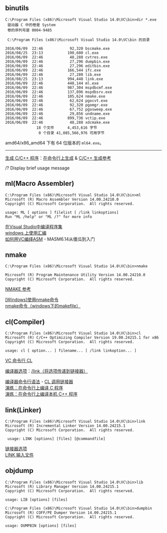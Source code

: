 ## binutils

```Shell
C:\Program Files (x86)\Microsoft Visual Studio 14.0\VC\bin>dir *.exe
 驱动器 C 中的卷是 System
 卷的序列号是 0004-9485

 C:\Program Files (x86)\Microsoft Visual Studio 14.0\VC\bin 的目录

2016/06/09  22:46            92,320 bscmake.exe
2016/08/25  23:13           190,600 cl.exe
2016/06/09  22:46            48,288 cvtres.exe
2016/06/09  22:46            27,296 dumpbin.exe
2016/06/09  22:46            27,296 editbin.exe
2016/06/09  22:46           166,544 ifc.exe
2016/06/09  22:46            27,280 lib.exe
2016/08/25  23:13           994,448 link.exe
2016/06/09  22:46           448,144 ml.exe
2016/06/09  22:46           987,304 mspdbcmf.exe
2016/06/09  22:46           137,896 mspdbsrv.exe
2016/06/09  22:46           105,624 nmake.exe
2016/06/09  22:46            62,624 pgocvt.exe
2016/06/09  22:46            92,320 pgomgr.exe
2016/06/09  22:46            67,752 pgosweep.exe
2016/06/09  22:46            29,856 undname.exe
2016/06/09  22:46           899,736 vctip.exe
2016/06/09  22:46            48,288 xdcmake.exe
              18 个文件      4,453,616 字节
               0 个目录 41,085,566,976 可用字节
```

amd64/x86_amd64 下有 64 位版本的 `ml64.exe`。

---

[生成 C/C++ 程序](https://msdn.microsoft.com/zh-cn/library/z7kx322x.aspx)：[在命令行上生成](https://msdn.microsoft.com/zh-cn/library/f35ctcxw.aspx) & [C/C++ 生成参考](https://msdn.microsoft.com/zh-CN/library/91621w01.aspx) 

/? Display brief usage message

## ml(Macro Assembler)
```Shell
C:\Program Files (x86)\Microsoft Visual Studio 14.0\VC\bin>ml
Microsoft (R) Macro Assembler Version 14.00.24210.0
Copyright (C) Microsoft Corporation.  All rights reserved.

usage: ML [ options ] filelist [ /link linkoptions]
Run "ML /help" or "ML /?" for more info
```

[在Visual Studio中编译程序集](https://gxnotes.com/article/132239.html)  
[windows 上使用汇编](http://www.mouseos.com/assembly/nasm.html)  
[如何用VC编绎ASM](http://www.aogosoft.com/bbs/mixpage.asp?mode=viewoktext&fileid=69173) - MASM6.14从傻瓜到入门

## nmake
```Shell
C:\Program Files (x86)\Microsoft Visual Studio 14.0\VC\bin>nmake

Microsoft (R) Program Maintenance Utility Version 14.00.24210.0
Copyright (C) Microsoft Corporation.  All rights reserved.

```

[NMAKE 参考](https://msdn.microsoft.com/zh-cn/library/dd9y37ha.aspx)

[[Windows]使用nmake命令](http://www.cnblogs.com/russellluo/archive/2011/10/15/2212787.html)  
[nmake命令（windows下的makefile）](http://www.cnblogs.com/kekec/archive/2013/04/21/3007277.html)  

## cl(Compiler)
```Shell
C:\Program Files (x86)\Microsoft Visual Studio 14.0\VC\bin>cl
Microsoft (R) C/C++ Optimizing Compiler Version 19.00.24215.1 for x86
Copyright (C) Microsoft Corporation.  All rights reserved.

usage: cl [ option... ] filename... [ /link linkoption... ]
```

[VC 命令行 CL](http://blog.csdn.net/yeweiouyang/article/details/8642770)  

[编译器选项](https://msdn.microsoft.com/zh-cn/library/9s7c9wdw.aspx)：[/link（将选项传递到链接器）](https://msdn.microsoft.com/zh-cn/library/5y4fae15.aspx)  

[编译器命令行语法](https://msdn.microsoft.com/zh-cn/library/610ecb4h.aspx)  - [CL 调用链接器](https://msdn.microsoft.com/zh-cn/library/btw8x58e.aspx)  
[演练：在命令行上编译 C 程序](https://msdn.microsoft.com/zh-cn/library/bb384838.aspx)  
[演练：在命令行上编译本机 C++ 程序](https://msdn.microsoft.com/zh-cn/library/ms235639.aspx)  

## link(Linker)
```Shell
C:\Program Files (x86)\Microsoft Visual Studio 14.0\VC\bin>link
Microsoft (R) Incremental Linker Version 14.00.24215.1
Copyright (C) Microsoft Corporation.  All rights reserved.

 usage: LINK [options] [files] [@commandfile]
```

[链接器选项](https://msdn.microsoft.com/zh-cn/library/y0zzbyt4.aspx)  
[LINK 输入文件](https://msdn.microsoft.com/zh-cn/library/hcce369f.aspx)  

## objdump
```Shell
C:\Program Files (x86)\Microsoft Visual Studio 14.0\VC\bin>lib
Microsoft (R) Library Manager Version 14.00.24215.1
Copyright (C) Microsoft Corporation.  All rights reserved.

usage: LIB [options] [files]
```

```Shell
C:\Program Files (x86)\Microsoft Visual Studio 14.0\VC\bin>dumpbin
Microsoft (R) COFF/PE Dumper Version 14.00.24215.1
Copyright (C) Microsoft Corporation.  All rights reserved.

usage: DUMPBIN [options] [files]
```